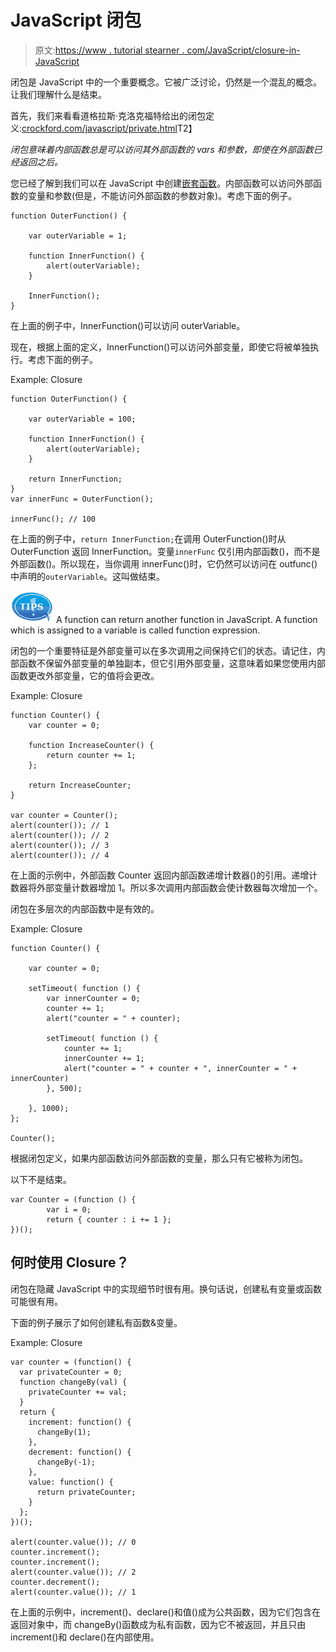 # JavaScript 闭包

> 原文:[https://www . tutorial stearner . com/JavaScript/closure-in-JavaScript](https://www.tutorialsteacher.com/javascript/closure-in-javascript)

闭包是 JavaScript 中的一个重要概念。它被广泛讨论，仍然是一个混乱的概念。让我们理解什么是结束。

首先，我们来看看道格拉斯·克洛克福特给出的闭包定义:[crockford.com/javascript/private.html](http://www.crockford.com/javascript/private.html)T2】

*闭包意味着内部函数总是可以访问其外部函数的 vars 和参数，即使在外部函数已经返回之后。*

您已经了解到我们可以在 JavaScript 中创建[嵌套函数](/javascript/javascript-function)。内部函数可以访问外部函数的变量和参数(但是，不能访问外部函数的参数对象)。考虑下面的例子。

```
function OuterFunction() {

    var outerVariable = 1;

    function InnerFunction() {
        alert(outerVariable);
    }

    InnerFunction();
} 
```

在上面的例子中，InnerFunction()可以访问 outerVariable。

现在，根据上面的定义，InnerFunction()可以访问外部变量，即使它将被单独执行。考虑下面的例子。

Example: Closure

```
function OuterFunction() {

    var outerVariable = 100;

    function InnerFunction() {
        alert(outerVariable);
    }

    return InnerFunction;
}
var innerFunc = OuterFunction();

innerFunc(); // 100 
```

在上面的例子中，`return InnerFunction;`在调用 OuterFunction()时从 OuterFunction 返回 InnerFunction。变量`innerFunc` 仅引用内部函数()，而不是外部函数()。所以现在，当你调用 innerFunc()时，它仍然可以访问在 outfunc()中声明的`outerVariable`。这叫做结束。

![](img/751bca76a769f8ad315ebee3fdf7d98e.png) A function can return another function in JavaScript. A function which is assigned to a variable is called function expression.

闭包的一个重要特征是外部变量可以在多次调用之间保持它们的状态。请记住，内部函数不保留外部变量的单独副本，但它引用外部变量，这意味着如果您使用内部函数更改外部变量，它的值将会更改。

Example: Closure

```
function Counter() {
    var counter = 0;

    function IncreaseCounter() {
        return counter += 1;
    };

    return IncreaseCounter;
}

var counter = Counter();
alert(counter()); // 1
alert(counter()); // 2
alert(counter()); // 3
alert(counter()); // 4 
```

在上面的示例中，外部函数 Counter 返回内部函数递增计数器()的引用。递增计数器将外部变量计数器增加 1。所以多次调用内部函数会使计数器每次增加一个。

闭包在多层次的内部函数中是有效的。

Example: Closure

```
function Counter() {

    var counter = 0;

    setTimeout( function () {
        var innerCounter = 0;
        counter += 1;
        alert("counter = " + counter);

        setTimeout( function () {
            counter += 1;
            innerCounter += 1;
            alert("counter = " + counter + ", innerCounter = " + innerCounter)
        }, 500);

    }, 1000);
};

Counter(); 
```

根据闭包定义，如果内部函数访问外部函数的变量，那么只有它被称为闭包。

以下不是结束。

```
var Counter = (function () {
        var i = 0;
        return { counter : i += 1 };
})(); 
```

## 何时使用 Closure？

闭包在隐藏 JavaScript 中的实现细节时很有用。换句话说，创建私有变量或函数可能很有用。

下面的例子展示了如何创建私有函数&变量。

Example: Closure

```
var counter = (function() {
  var privateCounter = 0;
  function changeBy(val) {
    privateCounter += val;
  }
  return {
    increment: function() {
      changeBy(1);
    },
    decrement: function() {
      changeBy(-1);
    },
    value: function() {
      return privateCounter;
    }
  };   
})();

alert(counter.value()); // 0
counter.increment();
counter.increment();
alert(counter.value()); // 2
counter.decrement();
alert(counter.value()); // 1 
```

在上面的示例中，increment()、declare()和值()成为公共函数，因为它们包含在返回对象中，而 changeBy()函数成为私有函数，因为它不被返回，并且只由 increment()和 declare()在内部使用。